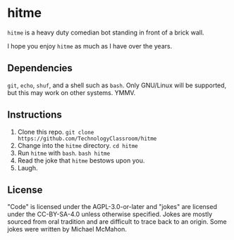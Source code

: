 # hitme

`hitme` is a heavy duty comedian bot standing in front of a brick wall.

I hope you enjoy `hitme` as much as I have over the years.

## Dependencies

`git`, `echo`, `shuf`, and a shell such as `bash`.  Only GNU/Linux will be supported, but this may work on other systems.  YMMV.

## Instructions

1. Clone this repo.  `git clone https://github.com/TechnologyClassroom/hitme`
1. Change into the `hitme` directory.  `cd hitme`
1. Run `hitme` with `bash`.  `bash hitme`
1. Read the joke that `hitme` bestows upon you.
1. Laugh.

## License

"Code" is licensed under the AGPL-3.0-or-later and "jokes" are licensed under the CC-BY-SA-4.0 unless otherwise specified.  Jokes are mostly sourced from oral tradition and are difficult to trace back to an origin.  Some jokes were written by Michael McMahon.
